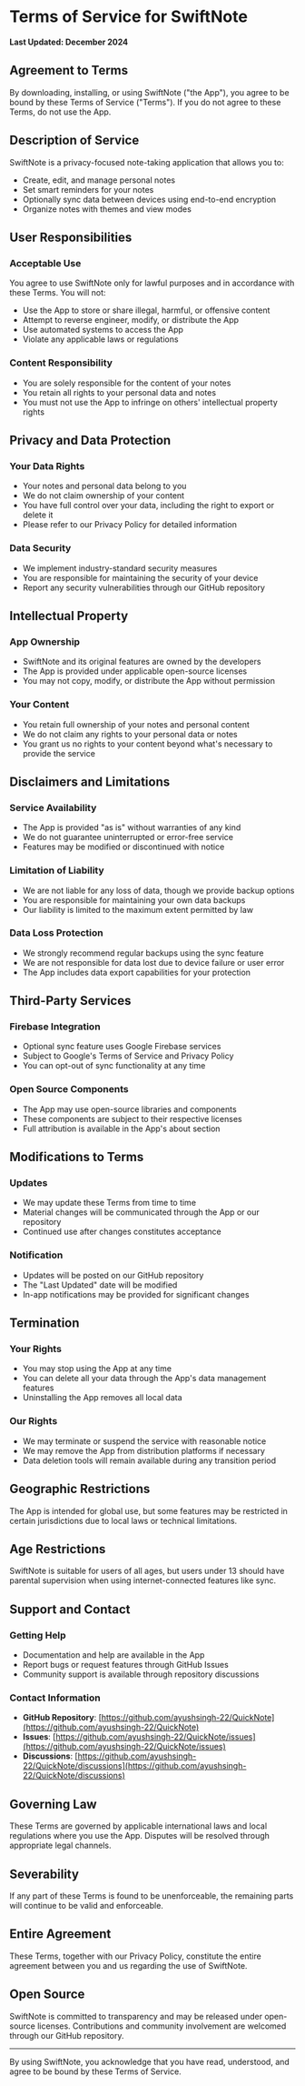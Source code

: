 # Terms of Service for SwiftNote

**Last Updated: December 2024**

## Agreement to Terms

By downloading, installing, or using SwiftNote ("the App"), you agree to be bound by these Terms of Service ("Terms"). If you do not agree to these Terms, do not use the App.

## Description of Service

SwiftNote is a privacy-focused note-taking application that allows you to:
- Create, edit, and manage personal notes
- Set smart reminders for your notes
- Optionally sync data between devices using end-to-end encryption
- Organize notes with themes and view modes

## User Responsibilities

### Acceptable Use
You agree to use SwiftNote only for lawful purposes and in accordance with these Terms. You will not:
- Use the App to store or share illegal, harmful, or offensive content
- Attempt to reverse engineer, modify, or distribute the App
- Use automated systems to access the App
- Violate any applicable laws or regulations

### Content Responsibility
- You are solely responsible for the content of your notes
- You retain all rights to your personal data and notes
- You must not use the App to infringe on others' intellectual property rights

## Privacy and Data Protection

### Your Data Rights
- Your notes and personal data belong to you
- We do not claim ownership of your content
- You have full control over your data, including the right to export or delete it
- Please refer to our Privacy Policy for detailed information

### Data Security
- We implement industry-standard security measures
- You are responsible for maintaining the security of your device
- Report any security vulnerabilities through our GitHub repository

## Intellectual Property

### App Ownership
- SwiftNote and its original features are owned by the developers
- The App is provided under applicable open-source licenses
- You may not copy, modify, or distribute the App without permission

### Your Content
- You retain full ownership of your notes and personal content
- We do not claim any rights to your personal data or notes
- You grant us no rights to your content beyond what's necessary to provide the service

## Disclaimers and Limitations

### Service Availability
- The App is provided "as is" without warranties of any kind
- We do not guarantee uninterrupted or error-free service
- Features may be modified or discontinued with notice

### Limitation of Liability
- We are not liable for any loss of data, though we provide backup options
- You are responsible for maintaining your own data backups
- Our liability is limited to the maximum extent permitted by law

### Data Loss Protection
- We strongly recommend regular backups using the sync feature
- We are not responsible for data lost due to device failure or user error
- The App includes data export capabilities for your protection

## Third-Party Services

### Firebase Integration
- Optional sync feature uses Google Firebase services
- Subject to Google's Terms of Service and Privacy Policy
- You can opt-out of sync functionality at any time

### Open Source Components
- The App may use open-source libraries and components
- These components are subject to their respective licenses
- Full attribution is available in the App's about section

## Modifications to Terms

### Updates
- We may update these Terms from time to time
- Material changes will be communicated through the App or our repository
- Continued use after changes constitutes acceptance

### Notification
- Updates will be posted on our GitHub repository
- The "Last Updated" date will be modified
- In-app notifications may be provided for significant changes

## Termination

### Your Rights
- You may stop using the App at any time
- You can delete all your data through the App's data management features
- Uninstalling the App removes all local data

### Our Rights
- We may terminate or suspend the service with reasonable notice
- We may remove the App from distribution platforms if necessary
- Data deletion tools will remain available during any transition period

## Geographic Restrictions

The App is intended for global use, but some features may be restricted in certain jurisdictions due to local laws or technical limitations.

## Age Restrictions

SwiftNote is suitable for users of all ages, but users under 13 should have parental supervision when using internet-connected features like sync.

## Support and Contact

### Getting Help
- Documentation and help are available in the App
- Report bugs or request features through GitHub Issues
- Community support is available through repository discussions

### Contact Information
- **GitHub Repository**: [https://github.com/ayushsingh-22/QuickNote](https://github.com/ayushsingh-22/QuickNote)
- **Issues**: [https://github.com/ayushsingh-22/QuickNote/issues](https://github.com/ayushsingh-22/QuickNote/issues)
- **Discussions**: [https://github.com/ayushsingh-22/QuickNote/discussions](https://github.com/ayushsingh-22/QuickNote/discussions)

## Governing Law

These Terms are governed by applicable international laws and local regulations where you use the App. Disputes will be resolved through appropriate legal channels.

## Severability

If any part of these Terms is found to be unenforceable, the remaining parts will continue to be valid and enforceable.

## Entire Agreement

These Terms, together with our Privacy Policy, constitute the entire agreement between you and us regarding the use of SwiftNote.

## Open Source

SwiftNote is committed to transparency and may be released under open-source licenses. Contributions and community involvement are welcomed through our GitHub repository.

---

By using SwiftNote, you acknowledge that you have read, understood, and agree to be bound by these Terms of Service.